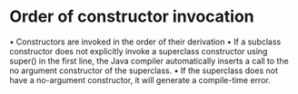 # Order of constructor invocation
• Constructors are invoked in the order of their derivation 
• If a subclass constructor does not explicitly invoke a superclass constructor using super() in the first line, the Java compiler automatically inserts a call to the no argument constructor of the superclass. 
• If the superclass does not have a no-argument constructor, it will generate a compile-time error.